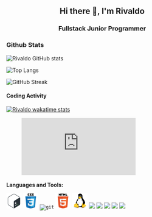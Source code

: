 <!-- [![Typing SVG](https://readme-typing-svg.herokuapp.com?multiline=true&width=500&lines=Full-stack+web+and+app+developer.++++++++++)](https://git.io/typing-svg) -->
<!-- <p align="center">
  <img width="92" src="https://raw.githubusercontent.com/shinokada/shinokada/master/assets/mkdir.png" />
</p>   -->
<h2 align="center">Hi there 👋, I'm Rivaldo
<h3 align="center">Fullstack Junior Programmer</h3>
</h2>


<!-- <a href="https://blog.codewithshin.com/" target="blank">Blog: <img align="center" src="https://cdn.jsdelivr.net/npm/simple-icons@3.0.1/icons/medium.svg" alt="Medium" height="30" width="40" /></a> <a href="https://twitter.com/shinokada" target="blank">Twitter: <img align="center" src="https://cdn.jsdelivr.net/npm/simple-icons@3.0.1/icons/twitter.svg" alt="Medium" height="30" width="40" /></a>

<h2>🏆 Github Profile Trophy</h2>
<img width=800 src="https://github-profile-trophy.vercel.app/?username=shinokada&column=9&theme=gruvbox&no-frame=true"/> -->
<h3>Github Stats </h3>

![Rivaldo GitHub stats](https://github-readme-stats.vercel.app/api?username=Rivaldz&show_icons=true&theme=tokyonight)

![Top Langs](https://github-readme-stats.vercel.app/api/top-langs/?username=Rivaldz&layout=compact)

![GitHub Streak](https://github-readme-streak-stats.herokuapp.com?user=Rivaldz&theme=neon-palenight&hide_border=true)

<!-- <h3 align="left">Languages and Tools:</h3> -->

<!-- ## My Repos

[![vennfig](https://github-readme-stats.vercel.app/api/pin/?username=Rivaldz&repo=shinokada&show_owner=true)](https://github.com/shinokada/shinokada)

[![statsfig](https://github-readme-stats.vercel.app/api/pin/?username=Rivaldz&repo=gitstart&show_owner=true)](https://github.com/shinokada/gitstart)

[![Covid 19 Stats](https://github-readme-stats.vercel.app/api/pin/?username=shinokada&repo=backpack_install&show_owner=true)](https://github.com/shinokada/backpack_install) -->

<h4>Coding Activity</h4>

[![Rivaldo wakatime stats](https://github-readme-stats.vercel.app/api/wakatime?username=Rivald)](https://github.com/Rivaldz/github-readme-stats)
<figure><embed src="https://wakatime.com/share/@Rivald/f672c8e5-0c5f-4863-bab5-791e69c1023c.svg"></embed></figure>


**Languages and Tools:**  

<code><img src="https://raw.githubusercontent.com/devicons/devicon/master/icons/bash/bash-original.svg" alt="bash" width="40" height="40"/></code>
<code><img src="https://raw.githubusercontent.com/devicons/devicon/master/icons/css3/css3-original-wordmark.svg" alt="css3" width="40" height="40"/></code>
<code><img src="https://www.vectorlogo.zone/logos/git-scm/git-scm-icon.svg" alt="git" width="40" height="40"/></code>
<code><img src="https://raw.githubusercontent.com/devicons/devicon/master/icons/html5/html5-original-wordmark.svg" alt="html5" width="40" height="40"/></code>
<code><img src="https://raw.githubusercontent.com/devicons/devicon/master/icons/linux/linux-original.svg" alt="linux" width="40" height="40"/></code>
<code><img height="40" src="https://raw.githubusercontent.com/shinokada/shinokada/master/assets/python.png"></code>
<code><img height="40" src="https://raw.githubusercontent.com/shinokada/shinokada/master/assets/javascript.png"></code>
<code><img height="40" src="https://raw.githubusercontent.com/shinokada/shinokada/master/assets/php.png"></code>
<code><img height="40" src="https://raw.githubusercontent.com/shinokada/shinokada/master/assets/visual-studio-code.png"></code>
<code><img height="40" src="https://raw.githubusercontent.com/shinokada/shinokada/master/assets/vim.png"></code>  

<!-- ![](https://komarev.com/ghpvc/?username=shinokada) -->
